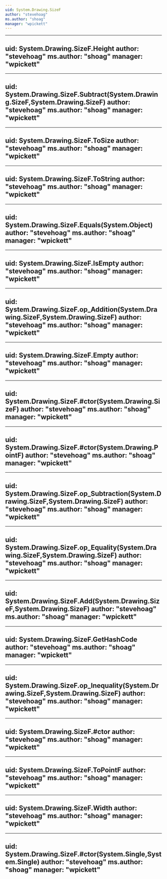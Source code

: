 ```yaml
---
uid: System.Drawing.SizeF
author: "stevehoag"
ms.author: "shoag"
manager: "wpickett"
---
```


---
uid: System.Drawing.SizeF.Height
author: "stevehoag"
ms.author: "shoag"
manager: "wpickett"
---

---
uid: System.Drawing.SizeF.Subtract(System.Drawing.SizeF,System.Drawing.SizeF)
author: "stevehoag"
ms.author: "shoag"
manager: "wpickett"
---

---
uid: System.Drawing.SizeF.ToSize
author: "stevehoag"
ms.author: "shoag"
manager: "wpickett"
---

---
uid: System.Drawing.SizeF.ToString
author: "stevehoag"
ms.author: "shoag"
manager: "wpickett"
---

---
uid: System.Drawing.SizeF.Equals(System.Object)
author: "stevehoag"
ms.author: "shoag"
manager: "wpickett"
---

---
uid: System.Drawing.SizeF.IsEmpty
author: "stevehoag"
ms.author: "shoag"
manager: "wpickett"
---

---
uid: System.Drawing.SizeF.op_Addition(System.Drawing.SizeF,System.Drawing.SizeF)
author: "stevehoag"
ms.author: "shoag"
manager: "wpickett"
---

---
uid: System.Drawing.SizeF.Empty
author: "stevehoag"
ms.author: "shoag"
manager: "wpickett"
---

---
uid: System.Drawing.SizeF.#ctor(System.Drawing.SizeF)
author: "stevehoag"
ms.author: "shoag"
manager: "wpickett"
---

---
uid: System.Drawing.SizeF.#ctor(System.Drawing.PointF)
author: "stevehoag"
ms.author: "shoag"
manager: "wpickett"
---

---
uid: System.Drawing.SizeF.op_Subtraction(System.Drawing.SizeF,System.Drawing.SizeF)
author: "stevehoag"
ms.author: "shoag"
manager: "wpickett"
---

---
uid: System.Drawing.SizeF.op_Equality(System.Drawing.SizeF,System.Drawing.SizeF)
author: "stevehoag"
ms.author: "shoag"
manager: "wpickett"
---

---
uid: System.Drawing.SizeF.Add(System.Drawing.SizeF,System.Drawing.SizeF)
author: "stevehoag"
ms.author: "shoag"
manager: "wpickett"
---

---
uid: System.Drawing.SizeF.GetHashCode
author: "stevehoag"
ms.author: "shoag"
manager: "wpickett"
---

---
uid: System.Drawing.SizeF.op_Inequality(System.Drawing.SizeF,System.Drawing.SizeF)
author: "stevehoag"
ms.author: "shoag"
manager: "wpickett"
---

---
uid: System.Drawing.SizeF.#ctor
author: "stevehoag"
ms.author: "shoag"
manager: "wpickett"
---

---
uid: System.Drawing.SizeF.ToPointF
author: "stevehoag"
ms.author: "shoag"
manager: "wpickett"
---

---
uid: System.Drawing.SizeF.Width
author: "stevehoag"
ms.author: "shoag"
manager: "wpickett"
---

---
uid: System.Drawing.SizeF.#ctor(System.Single,System.Single)
author: "stevehoag"
ms.author: "shoag"
manager: "wpickett"
---
